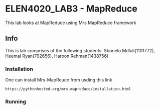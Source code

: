 # ELEN4020_LAB3 - MapReduce

This lab looks at MapReduce using Mrs MapReduce framework

## Info

This is lab comprises of the following students.
Sbonelo Mdluli(1101772), Heemal Ryan(792656), Haroon Rehman(1438756)

### Installation

One can install Mrs-MapReuce from usding this link

```
https://pythonhosted.org/mrs-mapreduce/installation.html
```

### Running

```

```
